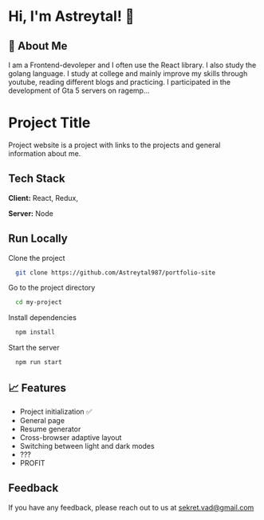 
# Hi, I'm Astreytal! 👋


## 🚀 About Me
I am a Frontend-devoleper and I often use the React library. I also study the golang language. I study at college and mainly improve my skills through youtube, reading different blogs and practicing. I participated in the development of Gta 5 servers on ragemp...


# Project Title

Project website is a project with links to the projects and general information about me.


## Tech Stack

**Client:** React, Redux,

**Server:** Node


## Run Locally

Clone the project

```bash
  git clone https://github.com/Astreytal987/portfolio-site
```

Go to the project directory

```bash
  cd my-project
```

Install dependencies

```bash
  npm install
```

Start the server

```bash
  npm run start
```

## 📈 Features


- Project initialization ✅
- General page
- Resume generator
- Cross-browser adaptive layout
- Switching between light and dark modes
- ???
- PROFIT


## Feedback

If you have any feedback, please reach out to us at sekret.vad@gmail.com


